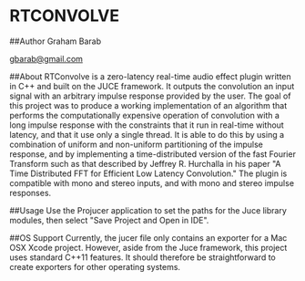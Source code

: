 RTCONVOLVE
==========

##Author
Graham Barab

gbarab@gmail.com

##About
RTConvolve is a zero-latency real-time audio effect plugin written in C++ and built on the JUCE framework. It outputs the convolution an input signal with an arbitrary impulse response provided by the user. The goal of this project was to produce a working implementation of an algorithm that performs the computationally expensive operation of convolution with a long impulse response with the constraints that it run in real-time without latency, and that it use only a single thread. It is able to do this by using a combination of uniform and non-uniform partitioning of the impulse response, and by implementing a time-distributed version of the fast Fourier Transform such as that described by Jeffrey R. Hurchalla in his paper "A Time Distributed FFT for Efficient Low Latency Convolution." The plugin is compatible with mono and stereo inputs, and with mono and stereo impulse responses.

##Usage
Use the Projucer application to set the paths for the Juce library modules, then select "Save Project and Open in IDE".

##OS Support
Currently, the jucer file only contains an exporter for a Mac OSX Xcode project. However, aside from the Juce framework, this project uses standard C++11 features. It should therefore be straightforward to create exporters for other operating systems. 
